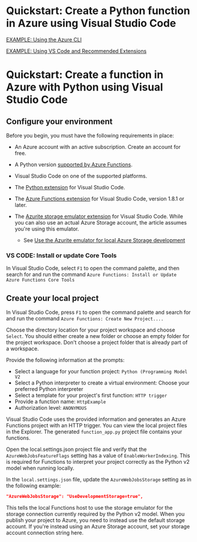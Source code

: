 # Quickstart: Create a Python function in Azure using Visual Studio Code

[EXAMPLE: Using the Azure CLI](./demo-azure-cli/README.md)

[EXAMPLE: Using VS Code and Recommended Extensions]()

# Quickstart: Create a function in Azure with Python using Visual Studio Code

## Configure your environment

Before you begin, you must have the following requirements in place:

- An Azure account with an active subscription. Create an account for free.

- A Python version [supported by Azure Functions](https://learn.microsoft.com/en-us/azure/azure-functions/supported-languages#languages-by-runtime-version).

- Visual Studio Code on one of the supported platforms.

- The [Python extension](https://marketplace.visualstudio.com/items?itemName=ms-python.python) for Visual Studio Code.

- The [Azure Functions extension](https://marketplace.visualstudio.com/items?itemName=ms-azuretools.vscode-azurefunctions) for Visual Studio Code, version 1.8.1 or later.

- The [Azurite storage emulator extension](https://marketplace.visualstudio.com/items?itemName=Azurite.azurite) for Visual Studio Code. While you can also use an actual Azure Storage account, the article assumes you're using this emulator.
  - See [Use the Azurite emulator for local Azure Storage development](https://learn.microsoft.com/en-us/azure/storage/common/storage-use-azurite?tabs=visual-studio-code%2Cblob-storage#install-azurite)

### VS CODE: Install or update Core Tools

In Visual Studio Code, select `F1` to open the command palette, and then search for and run the command `Azure Functions: Install or Update Azure Functions Core Tools`

## Create your local project

In Visual Studio Code, press `F1` to open the command palette and search for and run the command `Azure Functions: Create New Project....`

Choose the directory location for your project workspace and choose `Select`. You should either create a new folder or choose an empty folder for the project workspace. Don't choose a project folder that is already part of a workspace.

Provide the following information at the prompts:

- Select a language for your function project: `Python (Programming Model V2`
- Select a Python interpreter to create a virtual environment: Choose your preferred Python interpreter
- Select a template for your project's first function: `HTTP trigger`
- Provide a function name: `HttpExample`
- Authorization level: `ANONYMOUS`

Visual Studio Code uses the provided information and generates an Azure Functions project with an HTTP trigger. You can view the local project files in the Explorer. The generated `function_app.py` project file contains your functions.

Open the local.settings.json project file and verify that the `AzureWebJobsFeatureFlags` setting has a value of `EnableWorkerIndexing`. This is required for Functions to interpret your project correctly as the Python v2 model when running locally.

In the `local.settings.json` file, update the `AzureWebJobsStorage` setting as in the following example:

```json
"AzureWebJobsStorage": "UseDevelopmentStorage=true",
```

This tells the local Functions host to use the storage emulator for the storage connection currently required by the Python v2 model. When you publish your project to Azure, you need to instead use the default storage account. If you're instead using an Azure Storage account, set your storage account connection string here.
